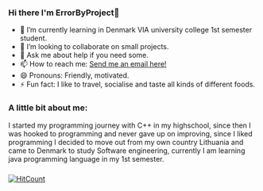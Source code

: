### Hi there I'm ErrorByProject👋

<!--
**ErrorByProject/ErrorByProject** is a ✨ _special_ ✨ repository because its `README.md` (this file) appears on your GitHub profile.
Here are some ideas to get you started:
-->
- 🌱 I’m currently learning in Denmark VIA university college 1st semester student.
- 👯 I’m looking to collaborate on small projects.
- 💬 Ask me about help if you need some.
- 📫 How to reach me: <a href="mailto:ifamous.rp@gmail.com">Send me an email here!</a> 
- 😄 Pronouns: Friendly, motivated.
- ⚡ Fun fact: I like to travel, socialise and taste all kinds of different foods.

### A little bit about me:

I started my programming journey with C++ in my highschool, since then I was hooked to programming and never gave up on improving, since I liked programming I decided to move out from my own country Lithuania and came to Denmark to study Software engineering, currently I am learning java programming language in my 1st semester.
###
[![HitCount](http://hits.dwyl.com/ErrorByProject/ErrorByProject.svg)](http://hits.dwyl.com/ErrorByProject/ErrorByProject)
